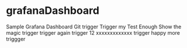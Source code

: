 # grafanaDashboard
Sample Grafana Dashboard
Git trigger
Trigger my Test
Enough
Show the magic
trigger
trigger again
trigger 12
xxxxxxxxxxxxx
trigger happy
more triggger
